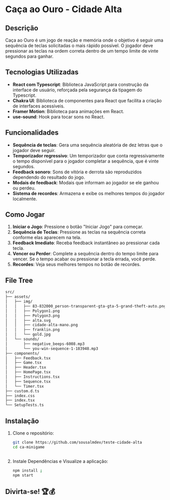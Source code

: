 # Caça ao Ouro - Cidade Alta

## Descrição

Caça ao Ouro é um jogo de reação e memória onde o objetivo é seguir uma sequência de teclas solicitadas o mais rápido possível. O jogador deve pressionar as teclas na ordem correta dentro de um tempo limite de vinte segundos para ganhar.

## Tecnologias Utilizadas

- **React com Typescript**: Biblioteca JavaScript para construção da interface de usuário, reforçada pela segurança da tipagem do Typescript.
- **Chakra UI**: Biblioteca de componentes para React que facilita a criação de interfaces acessíveis.
- **Framer Motion**: Biblioteca para animações em React.
- **use-sound**: Hook para tocar sons no React.


## Funcionalidades

- **Sequência de teclas**: Gera uma sequência aleatória de dez letras que o jogador deve seguir.
- **Temporizador regressivo**: Um temporizador que conta regressivamente o tempo disponível para o jogador completar a sequência, que é vinte segundos.
- **Feedback sonoro**: Sons de vitória e derrota são reproduzidos dependendo do resultado do jogo.
- **Modais de feedback**: Modais que informam ao jogador se ele ganhou ou perdeu.
- **Sistema de recordes**: Armazena e exibe os melhores tempos do jogador localmente.

## Como Jogar

1. **Iniciar o Jogo**: Pressione o botão "Iniciar Jogo" para começar.
2. **Sequência de Teclas**: Pressione as teclas na sequência correta conforme elas aparecem na tela.
3. **Feedback Imediato**: Receba feedback instantâneo ao pressionar cada tecla.
4. **Vencer ou Perder**: Complete a sequência dentro do tempo limite para vencer. Se o tempo acabar ou pressionar a tecla errada, você perde.
5. **Recordes**: Veja seus melhores tempos no botão de recordes.

## File Tree

```bash
src/
├── assets/
│   ├── img/
│   │   ├── 83-832000_person-transparent-gta-gta-5-grand-theft-auto.png
│   │   ├── Polygon1.png
│   │   ├── Polygon3.png
│   │   ├── alta.svg
│   │   ├── cidade-alta-mano.png
│   │   ├── franklin.png
│   │   └── gold.jpg
│   └── sounds/
│       ├── negative_beeps-6008.mp3
│       └── you-win-sequence-1-183948.mp3
├── components/
│   ├── Feedback.tsx
│   ├── Game.tsx
│   ├── Header.tsx
│   ├── HomePage.tsx
│   ├── Instructions.tsx
│   ├── Sequence.tsx
│   └── Timer.tsx
├── custom.d.ts
├── index.css
├── index.tsx
└── SetupTests.ts
```


## Instalação

1. Clone o repositório:
   ```bash
   git clone https://github.com/sousalmdev/teste-cidade-alta
   cd ca-minigame



2. Instale Dependências e Visualize a aplicação:
   ```bash 
   npm install ;
   npm start
   ```

## Divirta-se! 🏆💰

   